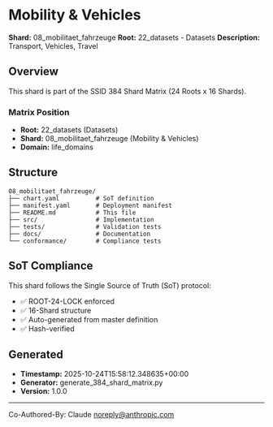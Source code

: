 # Mobility & Vehicles

**Shard:** 08_mobilitaet_fahrzeuge
**Root:** 22_datasets - Datasets
**Description:** Transport, Vehicles, Travel

## Overview

This shard is part of the SSID 384 Shard Matrix (24 Roots x 16 Shards).

### Matrix Position
- **Root:** 22_datasets (Datasets)
- **Shard:** 08_mobilitaet_fahrzeuge (Mobility & Vehicles)
- **Domain:** life_domains

## Structure

```
08_mobilitaet_fahrzeuge/
├── chart.yaml          # SoT definition
├── manifest.yaml       # Deployment manifest
├── README.md           # This file
├── src/                # Implementation
├── tests/              # Validation tests
├── docs/               # Documentation
└── conformance/        # Compliance tests
```

## SoT Compliance

This shard follows the Single Source of Truth (SoT) protocol:
- ✅ ROOT-24-LOCK enforced
- ✅ 16-Shard structure
- ✅ Auto-generated from master definition
- ✅ Hash-verified

## Generated

- **Timestamp:** 2025-10-24T15:58:12.348635+00:00
- **Generator:** generate_384_shard_matrix.py
- **Version:** 1.0.0

---

Co-Authored-By: Claude <noreply@anthropic.com>
